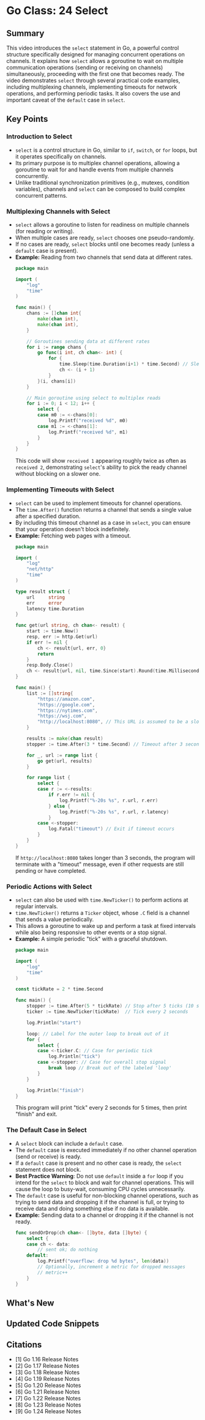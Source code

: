 # Go Class: 24 Select

## Summary
This video introduces the `select` statement in Go, a powerful control structure specifically designed for managing concurrent operations on channels. It explains how `select` allows a goroutine to wait on multiple communication operations (sending or receiving on channels) simultaneously, proceeding with the first one that becomes ready. The video demonstrates `select` through several practical code examples, including multiplexing channels, implementing timeouts for network operations, and performing periodic tasks. It also covers the use and important caveat of the `default` case in `select`.

## Key Points

### Introduction to Select
*   `select` is a control structure in Go, similar to `if`, `switch`, or `for` loops, but it operates specifically on channels.
*   Its primary purpose is to multiplex channel operations, allowing a goroutine to wait for and handle events from multiple channels concurrently.
*   Unlike traditional synchronization primitives (e.g., mutexes, condition variables), channels and `select` can be composed to build complex concurrent patterns.

### Multiplexing Channels with Select
*   `select` allows a goroutine to listen for readiness on multiple channels (for reading or writing).
*   When multiple cases are ready, `select` chooses one pseudo-randomly.
*   If no cases are ready, `select` blocks until one becomes ready (unless a `default` case is present).
*   **Example:** Reading from two channels that send data at different rates.
    ```go
    package main

    import (
    	"log"
    	"time"
    )

    func main() {
    	chans := []chan int{
    		make(chan int),
    		make(chan int),
    	}

    	// Goroutines sending data at different rates
    	for i := range chans {
    		go func(i int, ch chan<- int) {
    			for {
    				time.Sleep(time.Duration(i+1) * time.Second) // Sleep for 1s, 2s
    				ch <- (i + 1)
    			}
    		}(i, chans[i])
    	}

    	// Main goroutine using select to multiplex reads
    	for i := 0; i < 12; i++ {
    		select {
    		case m0 := <-chans[0]:
    			log.Printf("received %d", m0)
    		case m1 := <-chans[1]:
    			log.Printf("received %d", m1)
    		}
    	}
    }
    ```
    This code will show `received 1` appearing roughly twice as often as `received 2`, demonstrating `select`'s ability to pick the ready channel without blocking on a slower one.

### Implementing Timeouts with Select
*   `select` can be used to implement timeouts for channel operations.
*   The `time.After()` function returns a channel that sends a single value after a specified duration.
*   By including this timeout channel as a case in `select`, you can ensure that your operation doesn't block indefinitely.
*   **Example:** Fetching web pages with a timeout.
    ```go
    package main

    import (
    	"log"
    	"net/http"
    	"time"
    )

    type result struct {
    	url     string
    	err     error
    	latency time.Duration
    }

    func get(url string, ch chan<- result) {
    	start := time.Now()
    	resp, err := http.Get(url)
    	if err != nil {
    		ch <- result{url, err, 0}
    		return
    	}
    	resp.Body.Close()
    	ch <- result{url, nil, time.Since(start).Round(time.Millisecond)}
    }

    func main() {
    	list := []string{
    		"https://amazon.com",
    		"https://google.com",
    		"https://nytimes.com",
    		"https://wsj.com",
    		"http://localhost:8080", // This URL is assumed to be a slow server
    	}

    	results := make(chan result)
    	stopper := time.After(3 * time.Second) // Timeout after 3 seconds

    	for _, url := range list {
    		go get(url, results)
    	}

    	for range list {
    		select {
    		case r := <-results:
    			if r.err != nil {
    				log.Printf("%-20s %s", r.url, r.err)
    			} else {
    				log.Printf("%-20s %s", r.url, r.latency)
    			}
    		case <-stopper:
    			log.Fatal("timeout") // Exit if timeout occurs
    		}
    	}
    }
    ```
    If `http://localhost:8080` takes longer than 3 seconds, the program will terminate with a "timeout" message, even if other requests are still pending or have completed.

### Periodic Actions with Select
*   `select` can also be used with `time.NewTicker()` to perform actions at regular intervals.
*   `time.NewTicker()` returns a `Ticker` object, whose `.C` field is a channel that sends a value periodically.
*   This allows a goroutine to wake up and perform a task at fixed intervals while also being responsive to other events or a stop signal.
*   **Example:** A simple periodic "tick" with a graceful shutdown.
    ```go
    package main

    import (
    	"log"
    	"time"
    )

    const tickRate = 2 * time.Second

    func main() {
    	stopper := time.After(5 * tickRate) // Stop after 5 ticks (10 seconds)
    	ticker := time.NewTicker(tickRate)  // Tick every 2 seconds

    	log.Println("start")

    	loop: // Label for the outer loop to break out of it
    	for {
    		select {
    		case <-ticker.C: // Case for periodic tick
    			log.Println("tick")
    		case <-stopper: // Case for overall stop signal
    			break loop // Break out of the labeled 'loop'
    		}
    	}

    	log.Println("finish")
    }
    ```
    This program will print "tick" every 2 seconds for 5 times, then print "finish" and exit.

### The Default Case in Select
*   A `select` block can include a `default` case.
*   The `default` case is executed immediately if no other channel operation (send or receive) is ready.
*   If a `default` case is present and no other case is ready, the `select` statement does not block.
*   **Best Practice Warning**: Do not use `default` inside a `for` loop if you intend for the `select` to block and wait for channel operations. This will cause the loop to busy-wait, consuming CPU cycles unnecessarily.
*   The `default` case is useful for non-blocking channel operations, such as trying to send data and dropping it if the channel is full, or trying to receive data and doing something else if no data is available.
*   **Example:** Sending data to a channel or dropping it if the channel is not ready.
    ```go
    func sendOrDrop(ch chan<- []byte, data []byte) {
    	select {
    	case ch <- data:
    		// sent ok; do nothing
    	default:
    		log.Printf("overflow: drop %d bytes", len(data))
    		// Optionally, increment a metric for dropped messages
    		// metric++
    	}
    }
    ```

## What's New

## Updated Code Snippets

## Citations
- [1] Go 1.16 Release Notes
- [2] Go 1.17 Release Notes
- [3] Go 1.18 Release Notes
- [4] Go 1.19 Release Notes
- [5] Go 1.20 Release Notes
- [6] Go 1.21 Release Notes
- [7] Go 1.22 Release Notes
- [8] Go 1.23 Release Notes
- [9] Go 1.24 Release Notes